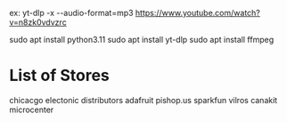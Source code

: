 ex: yt-dlp -x --audio-format=mp3 https://www.youtube.com/watch?v=n8zk0vdvzrc

sudo apt install python3.11
sudo apt install yt-dlp
sudo apt install ffmpeg


# List of Stores

chicacgo electonic distributors
adafruit
pishop.us
sparkfun
vilros
canakit
microcenter